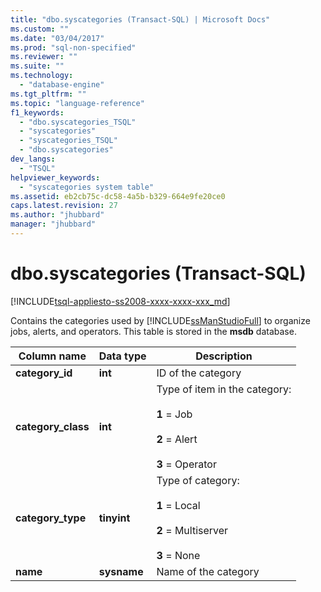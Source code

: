 ```yaml
---
title: "dbo.syscategories (Transact-SQL) | Microsoft Docs"
ms.custom: ""
ms.date: "03/04/2017"
ms.prod: "sql-non-specified"
ms.reviewer: ""
ms.suite: ""
ms.technology: 
  - "database-engine"
ms.tgt_pltfrm: ""
ms.topic: "language-reference"
f1_keywords: 
  - "dbo.syscategories_TSQL"
  - "syscategories"
  - "syscategories_TSQL"
  - "dbo.syscategories"
dev_langs: 
  - "TSQL"
helpviewer_keywords: 
  - "syscategories system table"
ms.assetid: eb2cb75c-dc58-4a5b-b329-664e9fe20ce0
caps.latest.revision: 27
ms.author: "jhubbard"
manager: "jhubbard"
---
```

# dbo.syscategories (Transact-SQL)
[!INCLUDE[tsql-appliesto-ss2008-xxxx-xxxx-xxx_md](../../database-engine/configure/windows/includes/tsql-appliesto-ss2008-xxxx-xxxx-xxx-md.md)]

  Contains the categories used by [!INCLUDE[ssManStudioFull](../../advanced-analytics/r-services/includes/ssmanstudiofull-md.md)] to organize jobs, alerts, and operators. This table is stored in the **msdb** database.  
  
|Column name|Data type|Description|  
|-----------------|---------------|-----------------|  
|**category_id**|**int**|ID of the category|  
|**category_class**|**int**|Type of item in the category:<br /><br /> **1** = Job<br /><br /> **2** = Alert<br /><br /> **3** = Operator|  
|**category_type**|**tinyint**|Type of category:<br /><br /> **1** = Local<br /><br /> **2** = Multiserver<br /><br /> **3** = None|  
|**name**|**sysname**|Name of the category|  
  
  